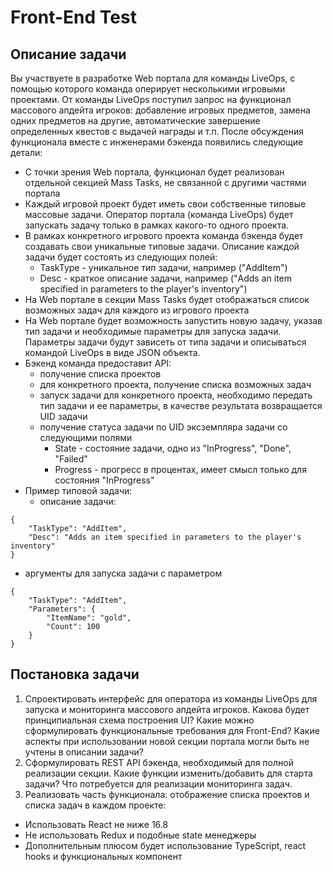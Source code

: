 # Front-End Test

## Описание задачи
Вы участвуете в разработке Web портала для команды LiveOps, с помощью которого команда оперирует несколькими игровыми проектами. От команды LiveOps поступил запрос на функционал массового апдейта игроков: добавление игровых предметов, замена одних предметов на другие, автоматические завершение определенных квестов с выдачей награды и т.п. После обсуждения функционала вместе с инженерами бэкенда появились следующие детали:

* С точки зрения Web портала, функционал будет реализован отдельной секцией Mass Tasks, не связанной с другими частями портала
* Каждый игровой проект будет иметь свои собственные типовые массовые задачи. Оператор портала (команда LiveOps) будет запускать задачу только в рамках какого-то одного проекта.
* В рамках конкретного игрового проекта команда бэкенда будет создавать свои уникальные типовые задачи. Описание каждой задачи будет состоять из следующих полей: 
   * TaskType - уникальное тип задачи, например ("AddItem")
   * Desc - краткое описание задачи, например ("Adds an item specified in parameters to the player's inventory")
* На Web портале в секции Mass Tasks будет отображаться список возможных задач для каждого из игрового проекта
* На Web портале будет возможность запустить новую задачу, указав тип задачи и необходимые параметры для запуска задачи. Параметры задачи будут зависеть от типа задачи и описываться командой LiveOps в виде JSON объекта.
* Бэкенд команда предоставит API: 
   * получение списка проектов 
   * для конкретного проекта, получение списка возможных задач
   * запуск задачи для конкретного проекта, необходимо передать тип задачи и ее параметры, в качестве результата возвращается UID задачи
   * получение статуса задачи по UID эксземпляра задачи со следующими полями
      * State - состояние задачи, одно из "InProgress", "Done", "Failed"
	   * Progress - прогресс в процентах, имеет смысл только для состояния "InProgress"
* Пример типовой задачи:
   * описание задачи:
```
{
	"TaskType": "AddItem",
	"Desc": "Adds an item specified in parameters to the player's inventory"
}
```
   * аргументы для запуска задачи с параметром
```
{
	"TaskType": "AddItem",
	"Parameters": {
		"ItemName": "gold",
		"Count": 100
	}
}
```
   
## Постановка задачи
1. Спроектировать интерфейс для оператора из команды LiveOps для запуска и мониторинга массового апдейта игроков. 
Какова будет принципиальная схема построения UI? Какие можно сформулировать функциональные требования для Front-End?
Какие аспекты при использовании новой секции портала могли быть не учтены в описании задачи?
2. Сформулировать REST API бэкенда, необходимый для полной реализации секции.
Какие функции изменить/добавить для старта задачи? Что потребуется для реализации мониторинга задач.
3. Реализовать часть функционала: отображение списка проектов и списка задач в каждом проекте:
* Использовать React не ниже 16.8
* Не использовать Redux и подобные state менеджеры
* Дополнительным плюсом будет использование TypeScript, react hooks и функциональных компонент





